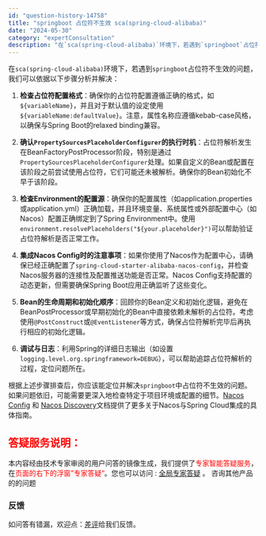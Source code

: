 ```yaml
---
id: "question-history-14758"
title: "springboot 占位符不生效 sca(spring-cloud-alibaba)"
date: "2024-05-30"
category: "expertConsultation"
description: "在`sca(spring-cloud-alibaba)`环境下，若遇到`springboot`占位符不生效的问题，我们可以依据以下步骤分析并解决：1. **检查占位符配置格式**：确保你的占位符配置遵循正确的格式，如`$variableName`，并且对于默认值的设定使用`$variableName"
---
```


在`sca(spring-cloud-alibaba)`环境下，若遇到`springboot`占位符不生效的问题，我们可以依据以下步骤分析并解决：

1. **检查占位符配置格式**：确保你的占位符配置遵循正确的格式，如`${variableName}`，并且对于默认值的设定使用`${variableName:defaultValue}`。注意，属性名称应遵循kebab-case风格，以确保与Spring Boot的relaxed binding兼容。

2. **确认`PropertySourcesPlaceholderConfigurer`的执行时机**：占位符解析发生在BeanFactoryPostProcessor阶段，特别是通过`PropertySourcesPlaceholderConfigurer`处理。如果自定义的Bean或配置在该阶段之前尝试使用占位符，它们可能还未被解析。确保你的Bean初始化不早于该阶段。

3. **检查Environment的配置源**：确保你的配置属性（如application.properties或application.yml）正确加载，并且环境变量、系统属性或外部配置中心（如Nacos）配置正确绑定到了Spring Environment中。使用`environment.resolvePlaceholders("${your.placeholder}")`可以帮助验证占位符解析是否正常工作。

4. **集成Nacos Config时的注意事项**：如果你使用了Nacos作为配置中心，请确保已经正确配置了`spring-cloud-starter-alibaba-nacos-config`，并检查Nacos服务器的连接性及配置推送功能是否正常。Nacos Config支持配置的动态更新，但需要确保Spring Boot应用正确监听了这些变化。

5. **Bean的生命周期和初始化顺序**：回顾你的Bean定义和初始化逻辑，避免在BeanPostProcessor或早期初始化的Bean中直接依赖未解析的占位符。考虑使用`@PostConstruct`或`@EventListener`等方式，确保占位符解析完毕后再执行相应的初始化逻辑。

6. **调试与日志**：利用Spring的详细日志输出（如设置`logging.level.org.springframework=DEBUG`），可以帮助追踪占位符解析的过程，定位问题所在。

根据上述步骤排查后，你应该能定位并解决`springboot`中占位符不生效的问题。如果问题依旧，可能需要更深入地检查特定于项目环境或配置的细节。[Nacos Config](https://github.com/spring-cloud-incubator/spring-cloud-alibaba/wiki/Nacos-config) 和 [Nacos Discovery](https://github.com/spring-cloud-incubator/spring-cloud-alibaba/wiki/Nacos-discovery)文档提供了更多关于Nacos与Spring Cloud集成的具体指南。
## <font color="#FF0000">答疑服务说明：</font> 

本内容经由技术专家审阅的用户问答的镜像生成，我们提供了<font color="#FF0000">专家智能答疑服务</font>，在<font color="#FF0000">页面的右下的浮窗”专家答疑“</font>。您也可以访问 : [全局专家答疑](https://opensource.alibaba.com/chatBot) 。 咨询其他产品的的问题

### 反馈
如问答有错漏，欢迎点：[差评](https://ai.nacos.io/user/feedbackByEnhancerGradePOJOID?enhancerGradePOJOId=14760)给我们反馈。
